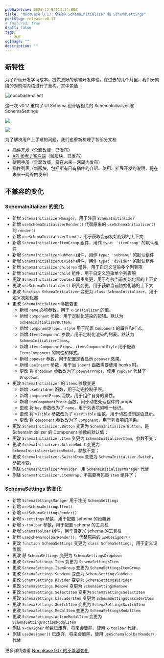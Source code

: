 ```yaml
---
pubDatetime: 2023-12-04T13:14:00Z
title: "NocoBase 0.17：全新的 SchemaInitializer 和 SchemaSettings"
postSlug: release-v0.17
# featured: true
draft: false
tags:
  - 发布
ogImage: ""
description: ""
---
```


## 新特性

为了降低开发学习成本，提供更好的前端开发体验，在过去的几个月里，我们分阶段的对前端内核进行了重构，其中包括：

![nocobase-client](/content-static/nocobase-client.png)

这一次 v0.17 重构了 UI Schema 设计器相关的 SchemaInitializer 和 SchemaSettings

![](/content-static/SchemaInitializer.png)

![](/content-static/SchemaSettings.png)

为了解决用户上手难的问题，我们也重新梳理了各部分文档

- [插件开发](https://docs-cn.nocobase.com/development)（全面改版，已发布）
- [API 参考 / 客户端](https://client.docs-cn.nocobase.com/core/application/application)（新版块，已发布）
- 使用手册（全面改版，将在未来一两周内发布）
- 插件列表（新版块，包括所有已有插件的介绍、使用、扩展开发的说明，将在未来一两周内发布）

## 不兼容的变化

### SchemaInitializer 的变化

- 新增 `SchemaInitializerManager`，用于注册 `SchemaInitializer`
- 新增 `useSchemaInitializerRender()` 代替原来的 `useSchemaInitializer()` 的 `render()`
- 新增 `useSchemaInitializerItem()`，用于获取当前初始化项的上下文
- 新增 `SchemaInitializerItemGroup` 组件，用作 `type: 'itemGroup'` 的默认组件
- 新增 `SchemaInitializerSubMenu` 组件，用作 `type: 'subMenu'` 的默认组件
- 新增 `SchemaInitializerDivider` 组件，用作 `type: 'divider'` 的默认组件
- 新增 `SchemaInitializerChildren` 组件，用于自定义渲染多个列表项
- 新增 `SchemaInitializerChild` 组件，用于自定义渲染单个列表项
- 更改 `SchemaInitializerContext` 职责变更，用于存放当前初始化器的上下文
- 更改 `useSchemaInitializer()` 职责变更，用于获取当前初始化器的上下文
- 更改 `function SchemaInitializer` 变更为 `class SchemaInitializer`，用于定义初始化器
- 更改 `SchemaInitializer` 参数变更
  - 新增 `name` 必填参数，用于 `x-initializer` 的值。
  - 新增 `Component` 参数，用于定制化渲染的按钮。默认为 `SchemaInitializerButton`。
  - 新增 `componentProps`、`style` 用于配置 `Component` 的属性和样式。
  - 新增 `ItemsComponent` 参数，用于定制化渲染的列表。默认为 `SchemaInitializerItems`。
  - 新增 `itemsComponentProps`、`itemsComponentStyle` 用于配置 `ItemsComponent` 的属性和样式。
  - 新增 `popover` 参数，用于配置是否显示 `popover` 效果。
  - 新增 `useInsert` 参数，用于当 `insert` 函数需要使用 hooks 时。
  - 更改 将 `dropdown` 参数改为了 `popoverProps`，使用 `Popover` 代替了 `Dropdown`。
- 更改 `SchemaInitializer` 的 `items` 参数变更
  - 新增 `useChildren` 函数，用于动态控制子项。
  - 新增 `componentProps` 函数，用于组件自身的属性。
  - 新增 `useComponentProps` 函数，用于动态处理组件的 props
  - 更改 将 `key` 参数改为了 `name`，用于列表项的唯一标识。
  - 更改 将 `visible` 参数改为了 `useVisible` 函数，用于动态控制是否显示。
  - 更改 将 `component` 参数改为了 `Component`，用于列表项的渲染。
- 更改 `SchemaInitializer.Button` 变更为 `SchemaInitializerButton`，是 SchemaInitializer 的 Component 参数的默认值；
- 更改 `SchemaInitializer.Item` 变更为 `SchemaInitializerItem`，参数不变；
- 更改 `SchemaInitializer.ActionModal` 变更为 `SchemaInitializerActionModal`，参数不变；
- 更改 `SchemaInitializer.SwitchItem` 变更为 `SchemaInitializer.Switch`，参数不变。
- 删除 `SchemaInitializerProvider`，用 `SchemaInitializerManager` 代替
- 删除 `SchemaInitializer.itemWrap`，不需要再包裹 `item` 组件了；

### SchemaSettings 的变化

- 新增 `SchemaSettingsManager` 用于注册 `SchemaSettings`
- 新增 `useSchemaSettingsItem()`
- 新增 `useSchemaSettingsRender()`
- 新增 `x-settings` 参数，用于配置 schema 的设置器
- 新增 `x-toolbar` 参数，用于配置 schema 的工具栏
- 新增 `SchemaToolbar` 组件，用于自定义 schema 的工具栏
- 新增 `useSchemaToolbarRender()`，代替原来的 `useDesigner()`
- 更改 `function SchemaSettings` 变更为 `class SchemaSettings`，用于定义设置器
- 更改 原 `SchemaSettings` 变更为 `SchemaSettingsDropdown`
- 更改 `SchemaSettings.Item` 变更为 `SchemaSettingsItem`
- 更改 `SchemaSettings.ItemGroup` 变更为 `SchemaSettingsItemGroup`
- 更改 `SchemaSettings.SubMenu` 变更为 `SchemaSettingsSubMenu`
- 更改 `SchemaSettings.Divider` 变更为 `SchemaSettingsDivider`
- 更改 `SchemaSettings.Remove` 变更为 `SchemaSettingsRemove`
- 更改 `SchemaSettings.SelectItem` 变更为 `SchemaSettingsSelectItem`
- 更改 `SchemaSettings.CascaderItem` 变更为 `SchemaSettingsCascaderItem`
- 更改 `SchemaSettings.SwitchItem` 变更为 `SchemaSettingsSwitchItem`
- 更改 `SchemaSettings.ModalItem` 变更为 `SchemaSettingsModalItem`
- 更改 `SchemaSettings.ActionModalItem` 变更为 `SchemaSettingsActionModalItem`
- 删除 `x-designer` 参数已废弃，将来会删除，使用 `x-toolbar` 代替，
- 删除 `useDesigner()` 已废弃，将来会删除，使用 `useSchemaToolbarRender()` 代替

更多详情查看 [NocoBase 0.17 的不兼容变化](https://docs-cn.nocobase.com/welcome/release/upgrade-to/v017)
